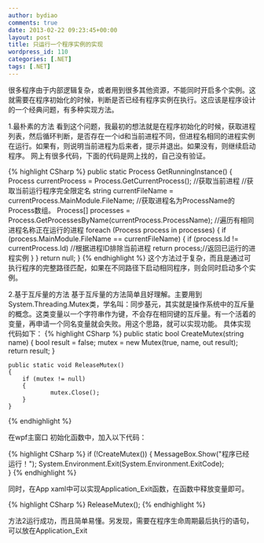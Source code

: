 ```yaml
---
author: bydiao
comments: true
date: 2013-02-22 09:23:45+00:00
layout: post
title: 只运行一个程序实例的实现
wordpress_id: 110
categories: [.NET]
tags: [.NET]
---
```


很多程序由于内部逻辑复杂，或者用到很多其他资源，不能同时开启多个实例。这就需要在程序初始化的时候，判断是否已经有程序实例在执行。这应该是程序设计的一个经典问题，有多种实现方法。

1.最朴素的方法
看到这个问题，我最初的想法就是在程序初始化的时候，获取进程列表，然后循环判断，是否存在一个id和当前进程不同，但进程名相同的进程实例在运行。如果有，则说明当前进程为后来者，提示并退出。如果没有，则继续启动程序。
网上有很多代码，下面的代码是网上找的，自己没有验证。

{% highlight CSharp %}
	public static Process GetRunningInstance()
	{
		Process currentProcess = Process.GetCurrentProcess(); //获取当前进程
		//获取当前运行程序完全限定名
		string currentFileName = currentProcess.MainModule.FileName;
		//获取进程名为ProcessName的Process数组。
		Process[] processes = Process.GetProcessesByName(currentProcess.ProcessName);
		//遍历有相同进程名称正在运行的进程
		foreach (Process process in processes)
		{
			if (process.MainModule.FileName == currentFileName)
			{
				if (process.Id != currentProcess.Id) //根据进程ID排除当前进程
			return process;//返回已运行的进程实例
			}
		}
		return null;
	}
{% endhighlight %}
这个方法过于复杂，而且是通过可执行程序的完整路径匹配，如果在不同路径下启动相同程序，则会同时启动多个实例。

2.基于互斥量的方法
基于互斥量的方法简单且好理解。主要用到System.Threading.Mutex类，学名叫：同步基元，其实就是操作系统中的互斥量的概念。这类变量以一个字符串作为键，不会存在相同键的互斥量。有一个活着的变量，再申请一个同名变量就会失败。用这个思路，就可以实现功能。
具体实现代码如下：
{% highlight CSharp %}
	public static bool CreateMutex(string name) 
	{ 
        bool result = false; 
        mutex = new Mutex(true, name, out result); 
        return result; 
	} 

	public static void ReleaseMutex() 
	{	 
        if (mutex != null) 
        { 
                mutex.Close(); 
        } 
	} 
{% endhighlight %}

在wpf主窗口 初始化函数中，加入以下代码：

{% highlight CSharp %}
	if (!CreateMutex()) 
	{ 
        MessageBox.Show("程序已经运行！"); 
        System.Environment.Exit(System.Environment.ExitCode);     
	} 
{% endhighlight %}

同时，在App xaml中可以实现Application_Exit函数，在函数中释放变量即可。

{% highlight CSharp %}
	ReleaseMutex(); 
{% endhighlight %}

方法2运行成功，而且简单易懂。另发现，需要在程序生命周期最后执行的语句，可以放在Application_Exit 
